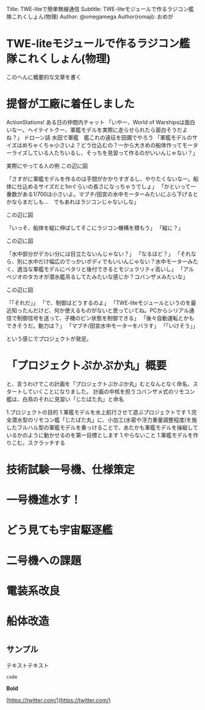 Title: TWE-liteで簡単無線通信
Subtitle: TWE-liteモジュールで作るラジコン艦隊これくしょん(物理)
Author: @omegamega
Author(romaji): おめが

<!--
編集上、この上の行はこのまま残しておいてね
本番のファイルは index.md で作ってね
-->

# TWE-liteモジュールで作るラジコン艦隊これくしょん(物理)

このへんに概要的な文章を書く

# 提督が工廠に着任しました

ActionStations!
ある日の仲間内チャット
「いやー、World of Warshipsは面白いなー。ヘイテイトクー、軍艦モデルを実際に走らせられたら面白そうだよね？」
ドローン話
水田で軍艦　艦これの遠征を田圃でやろう
「軍艦モデルのサイズはめちゃくちゃ小さいよ？どう仕込むの？一から大きめの船体作ってモーターライズしている人たちいるし、そっちを見習って作るのがいいんじゃない？」

実際にやってる人の例
この辺に図

「さすがに軍艦モデルを作るのは手間がかかりすぎるし、やりたくないなー。船体に仕込めるサイズだと1mぐらいの長さになっちゃうでしょ」
「かといって一番数がある1/700は小さいよ。マブチ/田宮の水中モーターみたいにぶら下げるとかならまだしも…　でもあれはラジコンじゃないしな」

この辺に図

「いっそ、船体を縦に伸ばしてそこにラジコン機構を積もう」
「縦に？」

この辺に図

「水中部分がデカい分には目立たないんじゃない？」
「なるほど？」
「それなら、別に水中だけ幅広のでっかいボディでもいいんじゃない？水中モーターみたく、適当な軍艦モデルにペタリと後付できるとモジュラリティ高いし」
「アルペジオのタカオが潜水艦吊るしてたみたいな感じか？コバンザメみたいな」

この辺に図

「「それだ」」
「で、制御はどうするのよ」
「TWE-liteモジュールというのを最近知ったんだけど、何か使えるものがないと思っていてね。PCからシリアル通信で制御信号を送って、子機のピン状態を制御できる」
「後々自動運転とかもできそうだ。動力は？」
「マブチ/田宮水中モーターをバラす」
「「いけそう」」

という感じでプロジェクトが発足。

# 「プロジェクトぷかぷか丸」概要

と、言うわけでこの計画を「プロジェクトぷかぷか丸」むとなんとなく命名、スタートしていくことになりました。
計画の中核を担うコバンザメ式のリモコン艦は、白鳥のそれに見習い「じたばた丸」と命名

1.プロジェクトの目的
 1.軍艦モデルを水上航行させて遊ぶプロジェクトです
 1.完全潜水型のリモコン艦「じたばた丸」に、小加工(水密や浮力重量調整程度)を施したフルハル型の軍艦モデルを乗っけることで、あたかも軍艦モデルを操縦しているかのように動かせるのを第一目標とします
1.やらないこと
 1.軍艦モデルを作りこむ。スクラッチする

# 技術試験一号機、仕様策定
# 一号機進水す！
# どう見ても宇宙駆逐艦
# 二号機への課題
# 電装系改良
# 船体改造
# 



## サンプル


テキストテキスト

`code`

**Bold**

[https://twitter.com/](https://twitter.com/)
